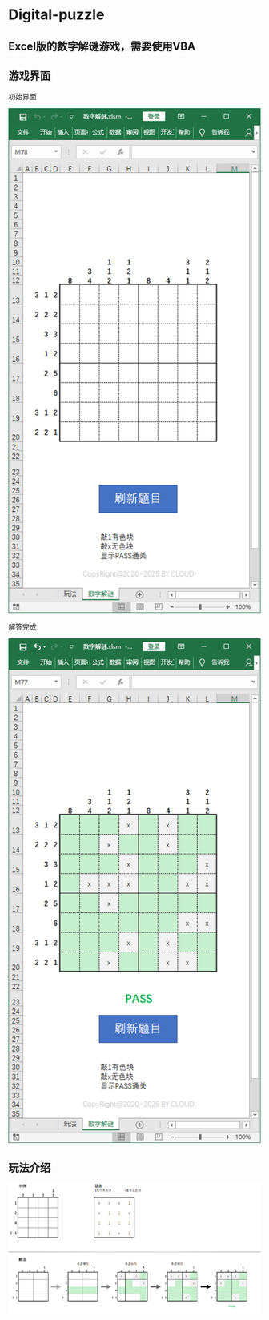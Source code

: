 # Digital-puzzle
## Excel版的数字解谜游戏，需要使用VBA

## 游戏界面
初始界面

![image](https://github.com/beanjeally/Digital-puzzle/blob/master/UI_0.png)

解答完成

![image](https://github.com/beanjeally/Digital-puzzle/blob/master/UI_1.png)

## 玩法介绍
![image](https://github.com/beanjeally/Digital-puzzle/blob/master/tutorials.png)
